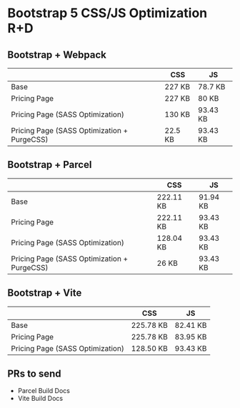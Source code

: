 # Bootstrap 5 CSS/JS Optimization R+D

## Bootstrap + Webpack

|                                             | CSS     | JS       |
|---------------------------------------------|---------|----------|
| Base                                        | 227 KB  | 78.7 KB  |
| Pricing Page                                | 227 KB  | 80 KB    |
| Pricing Page (SASS Optimization)            | 130 KB  | 93.43 KB |
| Pricing Page (SASS Optimization + PurgeCSS) | 22.5 KB | 93.43 KB |

## Bootstrap + Parcel

|                                             | CSS       | JS       |
|---------------------------------------------|-----------|----------|
| Base                                        | 222.11 KB | 91.94 KB |
| Pricing Page                                | 222.11 KB | 93.43 KB |
| Pricing Page (SASS Optimization)            | 128.04 KB | 93.43 KB |
| Pricing Page (SASS Optimization + PurgeCSS) | 26 KB     | 93.43 KB |

## Bootstrap + Vite

|                                  | CSS       | JS       |
|----------------------------------|-----------|----------|
| Base                             | 225.78 KB | 82.41 KB |
| Pricing Page                     | 225.78 KB | 83.95 KB |
| Pricing Page (SASS Optimization) | 128.50 KB | 93.43 KB |

## PRs to send

- Parcel Build Docs
- Vite Build Docs